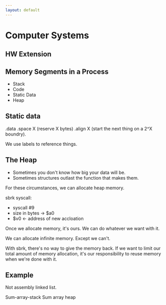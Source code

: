 ```yaml
---
layout: default
---
```


# Computer Systems

## HW Extension

## Memory Segments in a Process

 - Stack
 - Code
 - Static Data
 - Heap

## Static data

 .data
 .space X (reserve X bytes)
 .align X (start the next thing on a 2^X boundry).

We use labels to reference things.

## The Heap

 - Sometimes you don't know how big your data will be.
 - Sometimes structures outlast the function that makes them.

For these circumstances, we can allocate heap memory.

sbrk syscall:
 
 - syscall #9
 - size in bytes -> $a0
 - $v0 <- address of new accloation

Once we allocate memory, it's ours. We can do whatever we want with it.

We can allocate infinite memory. Except we can't.

With sbrk, there's no way to give the memory back. If we want to limit
our total amount of memory allocation, it's our responsibility to reuse
memory when we're done with it.

## Example

Not assembly linked list.

Sum-array-stack
Sum array heap


